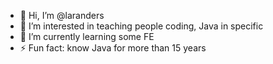 - 👋 Hi, I’m @laranders
- 👀 I’m interested in teaching people coding, Java in specific
- 🌱 I’m currently learning some FE
- ⚡ Fun fact: know Java for more than 15 years

<!---
laranders/laranders is a ✨ special ✨ repository because its `README.md` (this file) appears on your GitHub profile.
You can click the Preview link to take a look at your changes.
--->
